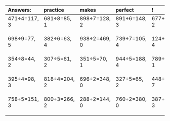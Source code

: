 | Answers: | practice | makes | perfect | ! |
| :--- | :--- | :--- | :--- | :--- |
| 471÷4=117, 3 | 681÷8=85, 1 | 898÷7=128, 2 | 891÷6=148, 3 | 677÷5=135, 2 | 
|   |   |   |   |   | 
|   |   |   |   |   | 
|   |   |   |   |   | 
| 698÷9=77, 5 | 382÷6=63, 4 | 938÷2=469, 0 | 739÷7=105, 4 | 124÷8=15, 4 | 
|   |   |   |   |   | 
|   |   |   |   |   | 
|   |   |   |   |   | 
| 354÷8=44, 2 | 307÷5=61, 2 | 351÷5=70, 1 | 944÷5=188, 4 | 789÷4=197, 1 | 
|   |   |   |   |   | 
|   |   |   |   |   | 
|   |   |   |   |   | 
| 395÷4=98, 3 | 818÷4=204, 2 | 696÷2=348, 0 | 327÷5=65, 2 | 448÷9=49, 7 | 
|   |   |   |   |   | 
|   |   |   |   |   | 
|   |   |   |   |   | 
| 758÷5=151, 3 | 800÷3=266, 2 | 288÷2=144, 0 | 760÷2=380, 0 | 387÷8=48, 3 | 
|   |   |   |   |   | 
|   |   |   |   |   | 
|   |   |   |   |   | 
